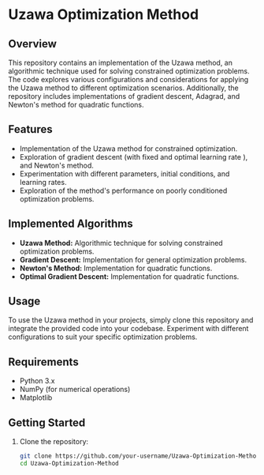 # Uzawa Optimization Method

## Overview

This repository contains an implementation of the Uzawa method, an algorithmic technique used for solving constrained optimization problems. The code explores various configurations and considerations for applying the Uzawa method to different optimization scenarios.
Additionally, the repository includes implementations of gradient descent, Adagrad, and Newton's method for quadratic functions.

## Features

-   Implementation of the Uzawa method for constrained optimization.
-   Exploration of gradient descent (with fixed and optimal learning rate ), and Newton's method.
-   Experimentation with different parameters, initial conditions, and learning rates.
-   Exploration of the method's performance on poorly conditioned optimization problems.

## Implemented Algorithms

-   **Uzawa Method:** Algorithmic technique for solving constrained optimization problems.
-   **Gradient Descent:** Implementation for general optimization problems.
-   **Newton's Method:** Implementation for quadratic functions.
-   **Optimal Gradient Descent:** Implementation for quadratic functions.

## Usage

To use the Uzawa method in your projects, simply clone this repository and integrate the provided code into your codebase. Experiment with different configurations to suit your specific optimization problems.

## Requirements

-   Python 3.x
-   NumPy (for numerical operations)
-   Matplotlib

## Getting Started

1. Clone the repository:
    ```bash
    git clone https://github.com/your-username/Uzawa-Optimization-Method.git
    cd Uzawa-Optimization-Method
    ```
